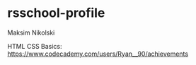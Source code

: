 # rsschool-profile
Maksim Nikolski

HTML CSS Basics: https://www.codecademy.com/users/Ryan__90/achievements

